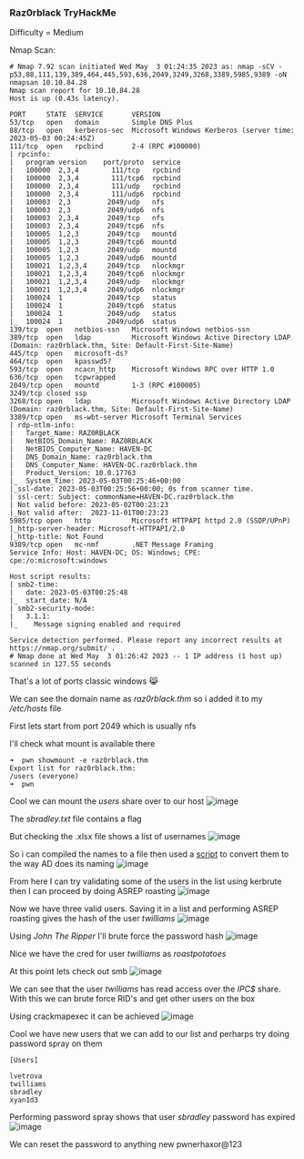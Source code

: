 <h3> Raz0rblack TryHackMe </h3>

Difficulty = Medium

Nmap Scan:

```
# Nmap 7.92 scan initiated Wed May  3 01:24:35 2023 as: nmap -sCV -p53,88,111,139,389,464,445,593,636,2049,3249,3268,3389,5985,9389 -oN nmapsan 10.10.84.28
Nmap scan report for 10.10.84.28
Host is up (0.43s latency).

PORT     STATE  SERVICE       VERSION
53/tcp   open   domain        Simple DNS Plus
88/tcp   open   kerberos-sec  Microsoft Windows Kerberos (server time: 2023-05-03 00:24:45Z)
111/tcp  open   rpcbind       2-4 (RPC #100000)
| rpcinfo: 
|   program version    port/proto  service
|   100000  2,3,4        111/tcp   rpcbind
|   100000  2,3,4        111/tcp6  rpcbind
|   100000  2,3,4        111/udp   rpcbind
|   100000  2,3,4        111/udp6  rpcbind
|   100003  2,3         2049/udp   nfs
|   100003  2,3         2049/udp6  nfs
|   100003  2,3,4       2049/tcp   nfs
|   100003  2,3,4       2049/tcp6  nfs
|   100005  1,2,3       2049/tcp   mountd
|   100005  1,2,3       2049/tcp6  mountd
|   100005  1,2,3       2049/udp   mountd
|   100005  1,2,3       2049/udp6  mountd
|   100021  1,2,3,4     2049/tcp   nlockmgr
|   100021  1,2,3,4     2049/tcp6  nlockmgr
|   100021  1,2,3,4     2049/udp   nlockmgr
|   100021  1,2,3,4     2049/udp6  nlockmgr
|   100024  1           2049/tcp   status
|   100024  1           2049/tcp6  status
|   100024  1           2049/udp   status
|_  100024  1           2049/udp6  status
139/tcp  open   netbios-ssn   Microsoft Windows netbios-ssn
389/tcp  open   ldap          Microsoft Windows Active Directory LDAP (Domain: raz0rblack.thm, Site: Default-First-Site-Name)
445/tcp  open   microsoft-ds?
464/tcp  open   kpasswd5?
593/tcp  open   ncacn_http    Microsoft Windows RPC over HTTP 1.0
636/tcp  open   tcpwrapped
2049/tcp open   mountd        1-3 (RPC #100005)
3249/tcp closed ssp
3268/tcp open   ldap          Microsoft Windows Active Directory LDAP (Domain: raz0rblack.thm, Site: Default-First-Site-Name)
3389/tcp open   ms-wbt-server Microsoft Terminal Services
| rdp-ntlm-info: 
|   Target_Name: RAZ0RBLACK
|   NetBIOS_Domain_Name: RAZ0RBLACK
|   NetBIOS_Computer_Name: HAVEN-DC
|   DNS_Domain_Name: raz0rblack.thm
|   DNS_Computer_Name: HAVEN-DC.raz0rblack.thm
|   Product_Version: 10.0.17763
|_  System_Time: 2023-05-03T00:25:46+00:00
|_ssl-date: 2023-05-03T00:25:56+00:00; 0s from scanner time.
| ssl-cert: Subject: commonName=HAVEN-DC.raz0rblack.thm
| Not valid before: 2023-05-02T00:23:23
|_Not valid after:  2023-11-01T00:23:23
5985/tcp open   http          Microsoft HTTPAPI httpd 2.0 (SSDP/UPnP)
|_http-server-header: Microsoft-HTTPAPI/2.0
|_http-title: Not Found
9389/tcp open   mc-nmf        .NET Message Framing
Service Info: Host: HAVEN-DC; OS: Windows; CPE: cpe:/o:microsoft:windows

Host script results:
| smb2-time: 
|   date: 2023-05-03T00:25:48
|_  start_date: N/A
| smb2-security-mode: 
|   3.1.1: 
|_    Message signing enabled and required

Service detection performed. Please report any incorrect results at https://nmap.org/submit/ .
# Nmap done at Wed May  3 01:26:42 2023 -- 1 IP address (1 host up) scanned in 127.55 seconds
```

That's a lot of ports classic windows 😹

We can see the domain name as *raz0rblack.thm* so i added it to my */etc/hosts* file

First lets start from port 2049 which is usually nfs

I'll check what mount is available there

```
➜  pwn showmount -e raz0rblack.thm
Export list for raz0rblack.thm:
/users (everyone)
➜  pwn
```

Cool we can mount the *users* share over to our host
![image](https://user-images.githubusercontent.com/127159644/235819021-aaced37f-eb85-452a-86f1-cbf365cf512c.png)

The *sbradley.txt* file contains a flag 

But checking the .xlsx file shows a list of usernames
![image](https://user-images.githubusercontent.com/127159644/235819299-2f9af96d-05af-4974-b445-eec2c89d3365.png)

So i can compiled the names to a file then used a [script](https://github.com/PinkDraconian/CTF-bash-tools/blob/master/scripts/ctf-wordlist-names.sh) to convert them to the way AD does its naming
![image](https://user-images.githubusercontent.com/127159644/235819517-3f661c9a-e1fa-4c42-aca7-8009b41c3e7e.png)

From here I can try validating some of the users in the list using kerbrute then I can proceed by doing ASREP roasting
![image](https://user-images.githubusercontent.com/127159644/235819632-33e33f23-2f02-49f9-a631-80a4927e3deb.png)

Now we have three valid users. Saving it in a list and performing ASREP roasting gives the hash of the user *twilliams*
![image](https://user-images.githubusercontent.com/127159644/235819820-c8aaf949-984e-4183-824b-a57853e5ae51.png)

Using *John The Ripper* I'll brute force the password hash
![image](https://user-images.githubusercontent.com/127159644/235819889-c1878002-88a3-41f8-85ee-0eedc8744f57.png)

Nice we have the cred for user *twilliams* as *roastpotatoes*

At this point lets check out smb
![image](https://user-images.githubusercontent.com/127159644/235820151-adc3014a-d538-451c-9344-5346da3ec970.png)

We can see that the user *twilliams* has read access over the *IPC$* share. With this we can brute force RID's and get other users on the box

Using crackmapexec it can be achieved 
![image](https://user-images.githubusercontent.com/127159644/235820397-31a98f54-3022-485c-9dae-78cdf7925697.png)

Cool we have new users that we can add to our list and perharps try doing password spray on them

```
[Users]

lvetrova
twilliams
sbradley
xyan1d3
```

Performing password spray shows that user *sbradley* password has expired
![image](https://user-images.githubusercontent.com/127159644/235820922-6ccec17d-abf7-40b6-acf0-acf5afa20fa1.png)

We can reset the password to anything new 
pwnerhaxor@123

